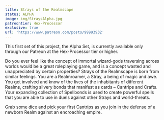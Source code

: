 ```yaml
---
title: Strays of the Realmscape
status: ALPHA
image: img/StraysAlpha.jpg
patreontier: Hex-Processor
exclusive: true
url: 'https://www.patreon.com/posts/99993932'
---
```


This first set of this project, the Alpha Set, is currently available only through our Patreon at the Hex-Processor tier or higher.

Do you ever feel like the concept of immortal wizard-gods traversing across worlds would be a great roleplaying game, and is a concept wasted and unappreciated by certain properties? Strays of the Realmscape is born from similar feelings. You are a Realmroamer, a Stray, a being of magic and awe. You get involved and know of the lives of the inhabitants of different Realms, crafting silvery bonds that manifest as cards – Cantrips and Crafts. Your expanding collection of Spellbonds is used to create powerful spells that you are able to use in duels against other Strays and world-threats. 

Grab some dice and pick your first Cantrips as you join in the defense of a newborn Realm against an encroaching empire. 
